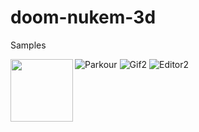 # doom-nukem-3d

Samples

<img align="left" width="100" height="100" src=resources/parkour.gif>

![Parkour](resources/parkour.gif)
![Gif2](resources/gif2.gif)
![Editor2](resources/editor2.gif)
